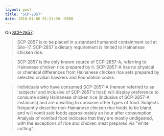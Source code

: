 ```yaml
---
layout: post
title: "SCP-2857"
date: 2018-01-06 01:21:00 -0500
---
```


On [SCP-2857](http://www.scp-wiki.net/scp-2857):

> SCP-2857 is to be placed in a standard humanoid containment cell at Site-17. SCP-2857's dietary requirement is limited to Hainanese chicken rice.

> SCP-2857 is the only known source of SCP-2857-A, referring to Hainanese chicken rice prepared by it. SCP-2857-A has no physical or chemical differences from Hainanese chicken rice sets prepared by selected civilian hawkers and Foundation cooks.

> Individuals who have consumed SCP-2857-A (hereon referred to as 'subjects' and inclusive of SCP-2857's host) will display preference to consume solely Hainanese chicken rice (inclusive of SCP-2857-A instances) and are unwilling to consume other types of food. Subjects frequently describe non-Hainanese chicken rice foods to be bland, and will vomit said foods approximately an hour after consumption. Analysis of vomited food indicates that they are mostly undigested, with the exceptions of rice and chicken meat prepared via "white cutting".